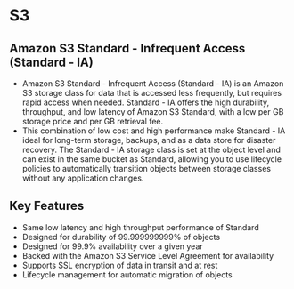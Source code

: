 # S3

## Amazon S3 Standard - Infrequent Access (Standard - IA) 
- Amazon S3 Standard - Infrequent Access (Standard - IA) is an Amazon S3 storage class for data that is accessed less frequently, but requires rapid access when needed. Standard - IA offers the high durability, throughput, and low latency of Amazon S3 Standard, with a low per GB storage price and per GB retrieval fee.
- This combination of low cost and high performance make Standard - IA ideal for long-term storage, backups, and as a data store for disaster recovery. The Standard - IA storage class is set at the object level and can exist in the same bucket as Standard, allowing you to use lifecycle policies to automatically transition objects between storage classes without any application changes.

## Key Features
- Same low latency and high throughput performance of Standard
- Designed for durability of 99.999999999% of objects
- Designed for 99.9% availability over a given year
- Backed with the Amazon S3 Service Level Agreement for availability
- Supports SSL encryption of data in transit and at rest
- Lifecycle management for automatic migration of objects

